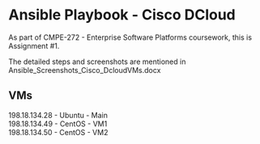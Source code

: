 
# Ansible Playbook - Cisco DCloud

As part of CMPE-272 - Enterprise Software Platforms coursework, this is Assignment #1. 

The detailed steps and screenshots are mentioned in Ansible_Screenshots_Cisco_DcloudVMs.docx


## VMs
198.18.134.28 - Ubuntu - Main     
198.18.134.49 - CentOS - VM1     
198.18.134.50 - CentOS - VM2


